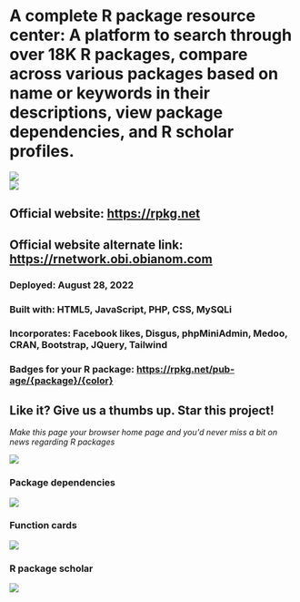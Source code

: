 # A complete R package resource center: A platform to search through over 18K R packages, compare across various packages based on name or keywords in their descriptions, view package dependencies, and R scholar profiles.

![](https://rpkg.net/assets/logo2.png)  
![](https://rpkg.net/assets/logo3.webp)

## Official website: https://rpkg.net
## Official website alternate link: https://rnetwork.obi.obianom.com
### Deployed: August 28, 2022
### Built with: HTML5, JavaScript, PHP, CSS, MySQLi
### Incorporates: Facebook likes, Disgus, phpMiniAdmin, Medoo, CRAN, Bootstrap, JQuery, Tailwind

### Badges for your R package: https://rpkg.net/pub-age/{package}/{color}

## Like it? Give us a thumbs up. Star this project!

_Make this page your browser home page and you'd never miss a bit on news regarding R packages_

![](https://rnetwork.obi.obianom.com/assets/rnetwork.png)

### Package dependencies
![](https://depends.rpkg.net/assets/rpackagedependency2.gif)

### Function cards
![](https://cards.rpkg.net/assets/function-card.png)

### R package scholar
![](https://scholar.rpkg.net/assets/SCHOLAR-RPKG.png)
